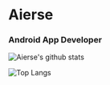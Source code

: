 # Aierse
### Android App Developer

![Aierse's github stats](https://github-readme-stats.vercel.app/api?username=Aierse&show_icons=true)

![Top Langs](https://github-readme-stats.vercel.app/api/top-langs/?username=Aierse&layout=compact)
